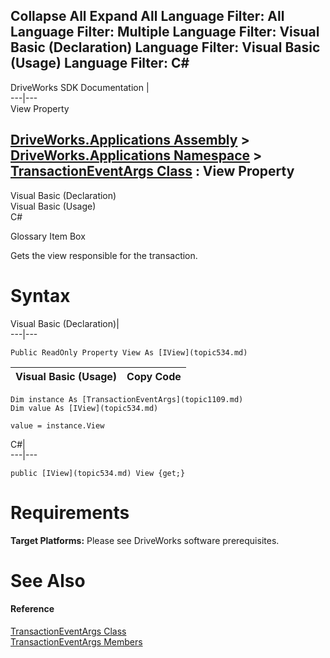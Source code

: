        

 Collapse All Expand All  Language Filter: All  Language Filter: Multiple  Language Filter: Visual Basic (Declaration) Language Filter: Visual Basic (Usage) Language Filter: C#  
---  
DriveWorks SDK Documentation  |   
---|---  
View Property   
  
[DriveWorks.Applications Assembly](topic13.md) > [DriveWorks.Applications Namespace](topic16.md) > [TransactionEventArgs Class](topic1109.md) : View Property  
---  
  
Visual Basic (Declaration)    
Visual Basic (Usage)    
C# 

Glossary Item Box

Gets the view responsible for the transaction. 

# Syntax

Visual Basic (Declaration)|   
---|---  
      
    
    Public ReadOnly Property View As [IView](topic534.md)  
  
Visual Basic (Usage)| Copy Code  
---|---  
      
    
    Dim instance As [TransactionEventArgs](topic1109.md)
    Dim value As [IView](topic534.md)
     
    value = instance.View  
  
C#|   
---|---  
      
    
    public [IView](topic534.md) View {get;}  
  
# Requirements

**Target Platforms:** Please see DriveWorks software prerequisites.

# See Also

#### Reference

[TransactionEventArgs Class](topic1109.md)   
[TransactionEventArgs Members](topic1110.md)


